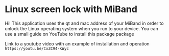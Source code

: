 # Linux screen lock with MiBand

Hi! This application uses the qt and mac address of your MiBand in order to unlock the Linux operating system when you run to your device. You can use a small guide on YouTube to install this package package

Link to a youtube video with an example of installation and operation ```https://youtu.be/CxZC94-KWyc```
